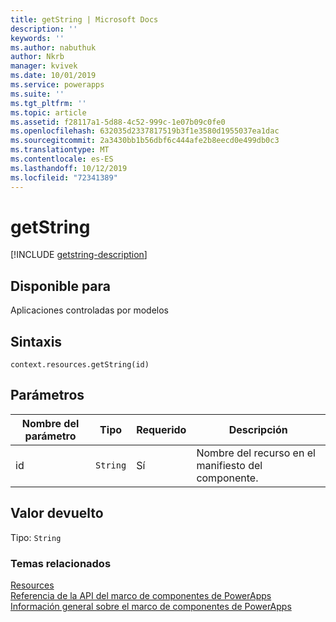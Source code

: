 ```yaml
---
title: getString | Microsoft Docs
description: ''
keywords: ''
ms.author: nabuthuk
author: Nkrb
manager: kvivek
ms.date: 10/01/2019
ms.service: powerapps
ms.suite: ''
ms.tgt_pltfrm: ''
ms.topic: article
ms.assetid: f28117a1-5d88-4c52-999c-1e07b09c0fe0
ms.openlocfilehash: 632035d2337817519b3f1e3580d1955037ea1dac
ms.sourcegitcommit: 2a3430bb1b56dbf6c444afe2b8eecd0e499db0c3
ms.translationtype: MT
ms.contentlocale: es-ES
ms.lasthandoff: 10/12/2019
ms.locfileid: "72341389"
---
```

# <a name="getstring"></a>getString

[!INCLUDE [getstring-description](includes/getstring-description.md)]

## <a name="available-for"></a>Disponible para 

Aplicaciones controladas por modelos

## <a name="syntax"></a>Sintaxis

`context.resources.getString(id)`

## <a name="parameters"></a>Parámetros

| Nombre del parámetro|Tipo|Requerido|Descripción|
| ------------- |----|--------|-----------|
|id|`String`|Sí|Nombre del recurso en el manifiesto del componente.|

## <a name="return-value"></a>Valor devuelto

Tipo: `String`


### <a name="related-topics"></a>Temas relacionados

[Resources](../resources.md)<br/>
[Referencia de la API del marco de componentes de PowerApps](../../reference/index.md)<br/>
[Información general sobre el marco de componentes de PowerApps](../../overview.md)
